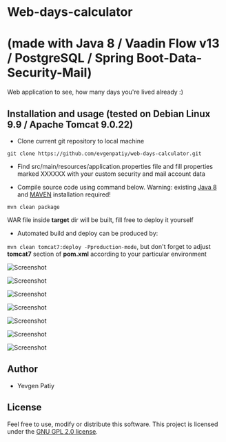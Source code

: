 # Web-days-calculator
# (made with Java 8 / Vaadin Flow v13 / PostgreSQL / Spring Boot-Data-Security-Mail) 

Web application to see, how many days you're lived already :)

## Installation and usage (tested on Debian Linux 9.9 / Apache Tomcat 9.0.22)

* Clone current git repository to local machine

`git clone https://github.com/evgenpatiy/web-days-calculator.git`

* Find src/main/resources/application.properties file and fill properties marked XXXXXX with your custom security and mail account data

* Compile source code using command below. Warning: existing [Java 8](https://java.com/en/download/) and [MAVEN](https://maven.apache.org/) installation required!

`mvn clean package`

WAR file inside **target** dir will be built, fill free to deploy it yourself

* Automated build and deploy can be produced by:

`mvn clean tomcat7:deploy -Pproduction-mode`, but don't forget to adjust **tomcat7** section of **pom.xml** according to your particular environment

![Screenshot](docs/1_1.png)

![Screenshot](docs/1_2.jpg)

![Screenshot](docs/2_1.png)

![Screenshot](docs/2_2.jpg)

![Screenshot](docs/3_1.png)

![Screenshot](docs/3_2.jpg)

![Screenshot](docs/4_1.png)

## Author

- Yevgen Patiy

## License

Feel free to use, modify or distribute this software. This project is licensed under the [GNU GPL 2.0 license](https://www.gnu.org/licenses/old-licenses/gpl-2.0.uk.html).
